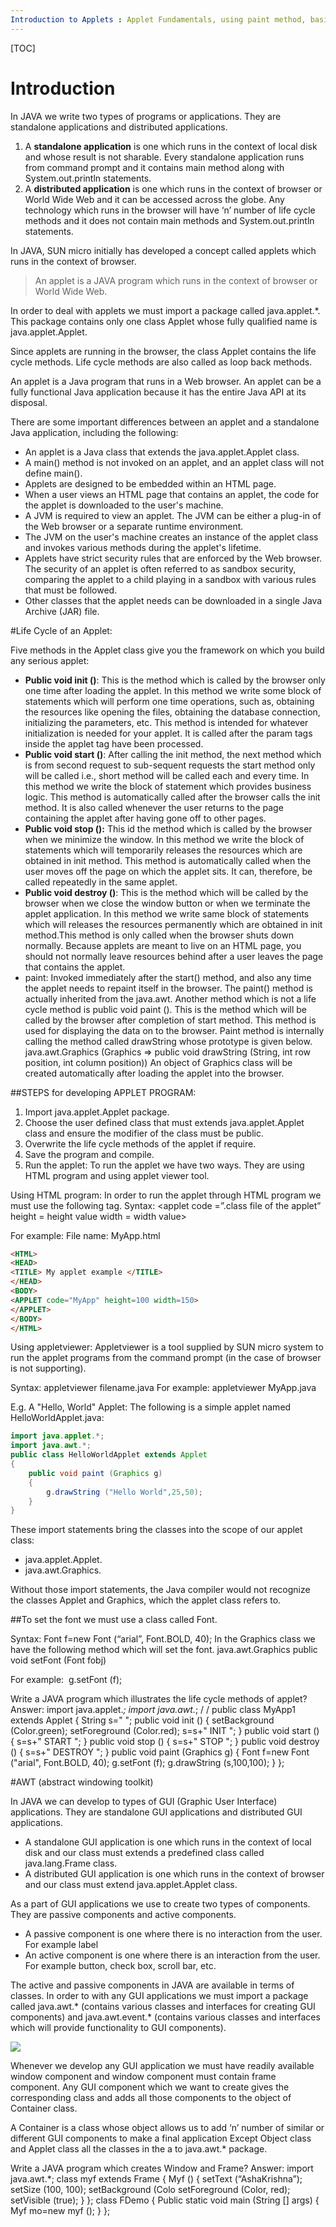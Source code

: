 ```yaml
---
Introduction to Applets : Applet Fundamentals, using paint method, basic of AWT
---
```


[TOC]



# Introduction

In JAVA we write two types of programs or applications. They are standalone applications and distributed applications.

1. A **standalone application** is one which runs in the context of local disk and whose result is not sharable. Every standalone application runs from command prompt and it contains main method along with System.out.println statements.
2. A **distributed application** is one which runs in the context of browser or World Wide Web and it
   can be accessed across the globe. Any technology which runs in the browser will have ‘n’
   number of life cycle methods and it does not contain main methods and System.out.println
   statements.

In JAVA, SUN micro initially has developed a concept called applets which runs in the context of browser. 

> An applet is a JAVA program which runs in the context of browser or World Wide Web.

In order to deal with applets we must import a package called java.applet.*. This package contains only one class Applet whose fully qualified name is java.applet.Applet.

Since applets are running in the browser, the class Applet contains the life cycle methods. Life cycle methods are also called as loop back methods.

An applet is a Java program that runs in a Web browser. An applet can be a fully functional Java application because it has the entire Java API at its disposal. 

There are some important differences between an applet and a standalone Java application, including the following: 

- An applet is a Java class that extends the java.applet.Applet class. 
- A main() method is not invoked on an applet, and an applet class will not define main(). 
- Applets are designed to be embedded within an HTML page. 
- When a user views an HTML page that contains an applet, the code for the applet is downloaded to the user's machine. 
- A JVM is required to view an applet. The JVM can be either a plug-in of the Web browser or a separate runtime environment. 
- The JVM on the user's machine creates an instance of the applet class and invokes various methods during the applet's lifetime. 
- Applets have strict security rules that are enforced by the Web browser. The security of an applet is often referred to as sandbox security, comparing the applet to a child playing in a sandbox with various rules that must be followed. 
- Other classes that the applet needs can be downloaded in a single Java Archive (JAR) file. 


#Life Cycle of an Applet: 

Five methods in the Applet class give you the framework on which you build any serious applet: 

- **Public void init ()**: This is the method which is called by the browser only one time after loading
  the applet. In this method we write some block of statements which will perform one time
  operations, such as, obtaining the resources like opening the files, obtaining the database
  connection, initializing the parameters, etc. This method is intended for whatever initialization is needed for your applet. It is called after the param tags inside the applet tag have been processed. 
- **Public void start ()**: After calling the init method, the next method which is from second request
  to sub-sequent requests the start method only will be called i.e., short method will be called
  each and every time. In this method we write the block of statement which provides business
  logic. This method is automatically called after the browser calls the init method. It is also called whenever the user returns to the page containing the applet after having gone off to other pages. 
- **Public void stop ():** This id the method which is called by the browser when we minimize the
  window. In this method we write the block of statements which will temporarily releases the
  resources which are obtained in init method. This method is automatically called when the user moves off the page on which the applet sits. It can, therefore, be called repeatedly in the same applet.  
- **Public void destroy ()**: This is the method which will be called by the browser when we close the
  window button or when we terminate the applet application. In this method we write same
  block of statements which will releases the resources permanently which are obtained in init
  method.This method is only called when the browser shuts down normally. Because applets are meant to live on an HTML page, you should not normally leave resources behind after a user leaves the page that contains the applet.  
- paint: Invoked immediately after the start() method, and also any time the applet needs to repaint itself in the browser. The paint() method is actually inherited from the java.awt. Another method which is not a life cycle method is public void paint (). This is the method which will be called by the browser after completion of start method. This method is used for displaying the data on to the browser. Paint method is internally calling the method called drawString whose prototype is given below.
  java.awt.Graphics
  (Graphics => public void drawString (String, int row position, int column position))
  An object of Graphics class will be created automatically after loading the applet into the browser.




##STEPS for developing APPLET PROGRAM:

1. Import java.applet.Applet package.
2. Choose the user defined class that must extends java.applet.Applet class and ensure the
  modifier of the class must be public.
3. Overwrite the life cycle methods of the applet if require.
4. Save the program and compile.
5. Run the applet: To run the applet we have two ways. They are using HTML program and using
  applet viewer tool.

Using HTML program: In order to run the applet through HTML program we must use the following tag.
Syntax:
<applet code =”.class file of the applet” height = height value width = width value>
  </applet>

For example: File name: MyApp.html
```html
<HTML>
<HEAD>
<TITLE> My applet example </TITLE>
</HEAD>
<BODY>
<APPLET code="MyApp" height=100 width=150>
</APPLET>
</BODY>
</HTML>
```

Using appletviewer: Appletviewer is a tool supplied by SUN micro system to run the applet programs from the command prompt (in the case of browser is not supporting). 

Syntax: appletviewer filename.java
For example: appletviewer MyApp.java




E.g. A "Hello, World" Applet:  The following is a simple applet named HelloWorldApplet.java: 
```java
import java.applet.*; 
import java.awt.*; 
public class HelloWorldApplet extends Applet 
{
	public void paint (Graphics g) 
	{ 
		g.drawString ("Hello World",25,50); 
	} 
} 
```

 These import statements bring the classes into the scope of our applet class: 

- java.applet.Applet. 
- java.awt.Graphics. 

Without those import statements, the Java compiler would not recognize the classes Applet and Graphics, which the applet class refers to. 



##To set the font we must use a class called Font.

Syntax: Font f=new Font (“arial”, Font.BOLD, 40);
In the Graphics class we have the following method which will set the font.
java.awt.Graphics
public void setFont (Font fobj)

For example:
​	g.setFont (f);

Write a JAVA program which illustrates the life cycle methods of applet?
Answer:
import java.applet.*;
import java.awt.*;
/*<applet code="MyApp1" height=300 width=300>
</applet>*/
public class MyApp1 extends Applet
{
String s=" ";
public void init ()
{
setBackground (Color.green);
setForeground (Color.red);
s=s+" INIT ";
}
public void start ()
{
s=s+" START ";
}
public void stop ()
{
s=s+" STOP ";
}
public void destroy ()
{
s=s+" DESTROY ";
}
public void paint (Graphics g)
{
Font f=new Font ("arial", Font.BOLD, 40);
g.setFont (f);
g.drawString (s,100,100);
}
};



#AWT (abstract windowing toolkit)

In JAVA we can develop to types of GUI (Graphic User Interface) applications. They are standalone GUI applications and distributed GUI applications.

* A standalone GUI application is one which runs in the context of local disk and our class must extends a predefined class called java.lang.Frame class.
* A distributed GUI application is one which runs in the context of browser and our class must extend java.applet.Applet class.

As a part of GUI applications we use to create two types of components. They are passive components and active components.

* A passive component is one where there is no interaction from the user. For example label
* An active component is one where there is an interaction from the user. For example button,
  check box, scroll bar, etc.

The active and passive components in JAVA are available in terms of classes. In order to with any GUI applications we must import a package called java.awt.* (contains various classes and interfaces for creating GUI components) and java.awt.event.* (contains various classes and interfaces which will provide functionality to GUI components).

![](./images/aet01.jpg)

Whenever we develop any GUI application we must have readily available window
component and window component must contain frame component. Any GUI component which we
want to create gives the corresponding class and adds all those components to the object of Container class.

A Container is a class whose object allows us to add ‘n’ number of similar or different GUI components to make a final application Except Object class and Applet class all the classes in the a to java.awt.* package.

Write a JAVA program which creates Window and Frame?
Answer:
import java.awt.*;
class myf extends Frame
{
Myf ()
{
setText (“AshaKrishna”);
setSize (100, 100);
setBackground (Colo
setForeground (Color, red);
setVisible (true);
}
};
class FDemo
{
Public static void main (String [] args)
{
Myf mo=new myf ();
}
};

